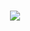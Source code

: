 #

<p align="center">
  <img src="https://www.codewars.com/users/Yusupov-droid/badges/large/">
</p>

#

